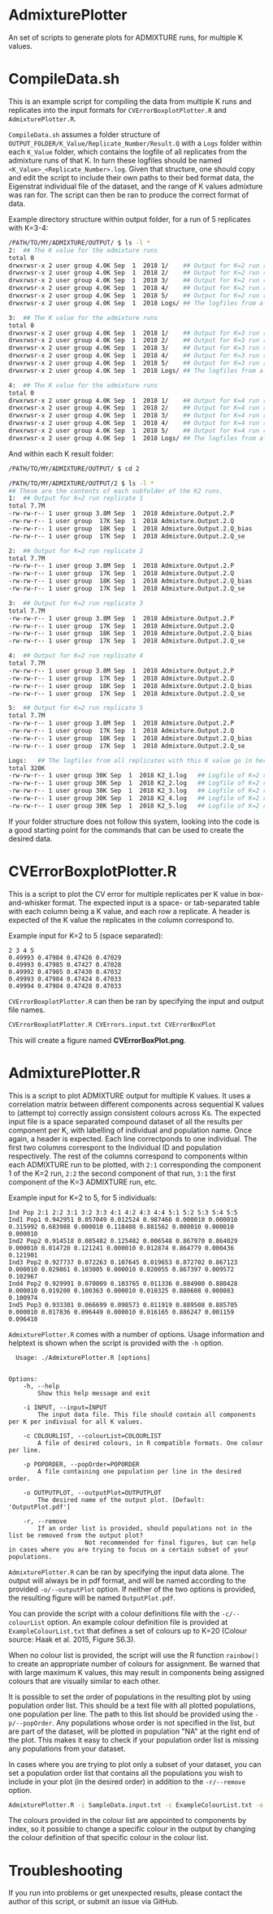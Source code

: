 # AdmixturePlotter
An set of scripts to generate plots for ADMIXTURE runs, for multiple K values. 

# CompileData.sh
This is an example script for compiling the data from multiple K runs and replicates into the input formats for `CVErrorBoxplotPlotter.R` and `AdmixturePlotter.R`.

`CompileData.sh` assumes a folder structure of `OUTPUT_FOLDER/K_Value/Replicate_Number/Result.Q` with a `Logs` folder within each `K_Value` folder, which contains the logfile of all replicates from the admixture runs of that K. In turn these logfiles should be named `<K_Value>_<Replicate_Number>.log`. Given that structure, one should copy and edit the script to include their own paths to their bed format data, the Eigenstrat individual file of the dataset, and the range of K values admixture was ran for. The script can then be ran to produce the correct format of data.

Example directory structure within output folder, for a run of 5 replicates with K=3-4:
```bash
/PATH/TO/MY/ADMIXTURE/OUTPUT/ $ ls -l *
2:	## The K value for the admixture runs
total 0
drwxrwsr-x 2 user group 4.0K Sep  1  2018 1/	## Output for K=2 run replicate 1
drwxrwsr-x 2 user group 4.0K Sep  1  2018 2/	## Output for K=2 run replicate 2
drwxrwsr-x 2 user group 4.0K Sep  1  2018 3/	## Output for K=2 run replicate 3
drwxrwsr-x 2 user group 4.0K Sep  1  2018 4/	## Output for K=2 run replicate 4
drwxrwsr-x 2 user group 4.0K Sep  1  2018 5/	## Output for K=2 run replicate 5
drwxrwsr-x 2 user group 4.0K Sep  1  2018 Logs/	## The logfiles from all replicates with this K value go in here. 

3:	## The K value for the admixture runs
total 0
drwxrwsr-x 2 user group 4.0K Sep  1  2018 1/	## Output for K=3 run replicate 1
drwxrwsr-x 2 user group 4.0K Sep  1  2018 2/	## Output for K=3 run replicate 2
drwxrwsr-x 2 user group 4.0K Sep  1  2018 3/	## Output for K=3 run replicate 3
drwxrwsr-x 2 user group 4.0K Sep  1  2018 4/	## Output for K=3 run replicate 4
drwxrwsr-x 2 user group 4.0K Sep  1  2018 5/	## Output for K=3 run replicate 5
drwxrwsr-x 2 user group 4.0K Sep  1  2018 Logs/	## The logfiles from all replicates with this K value go in here. 

4:	## The K value for the admixture runs
total 0
drwxrwsr-x 2 user group 4.0K Sep  1  2018 1/	## Output for K=4 run replicate 1
drwxrwsr-x 2 user group 4.0K Sep  1  2018 2/	## Output for K=4 run replicate 2
drwxrwsr-x 2 user group 4.0K Sep  1  2018 3/	## Output for K=4 run replicate 3
drwxrwsr-x 2 user group 4.0K Sep  1  2018 4/	## Output for K=4 run replicate 4
drwxrwsr-x 2 user group 4.0K Sep  1  2018 5/	## Output for K=4 run replicate 5
drwxrwsr-x 2 user group 4.0K Sep  1  2018 Logs/	## The logfiles from all replicates with this K value go in here. 
```

And within each K result folder:
```bash
/PATH/TO/MY/ADMIXTURE/OUTPUT/ $ cd 2

/PATH/TO/MY/ADMIXTURE/OUTPUT/2 $ ls -l *
## These are the contents of each subfolder of the K2 runs.
1:	## Output for K=2 run replicate 1
total 7.7M
-rw-rw-r-- 1 user group 3.8M Sep  1  2018 Admixture.Output.2.P
-rw-rw-r-- 1 user group  17K Sep  1  2018 Admixture.Output.2.Q
-rw-rw-r-- 1 user group  18K Sep  1  2018 Admixture.Output.2.Q_bias
-rw-rw-r-- 1 user group  17K Sep  1  2018 Admixture.Output.2.Q_se

2:	## Output for K=2 run replicate 2
total 7.7M
-rw-rw-r-- 1 user group 3.8M Sep  1  2018 Admixture.Output.2.P
-rw-rw-r-- 1 user group  17K Sep  1  2018 Admixture.Output.2.Q
-rw-rw-r-- 1 user group  18K Sep  1  2018 Admixture.Output.2.Q_bias
-rw-rw-r-- 1 user group  17K Sep  1  2018 Admixture.Output.2.Q_se

3:	## Output for K=2 run replicate 3
total 7.7M
-rw-rw-r-- 1 user group 3.8M Sep  1  2018 Admixture.Output.2.P
-rw-rw-r-- 1 user group  17K Sep  1  2018 Admixture.Output.2.Q
-rw-rw-r-- 1 user group  18K Sep  1  2018 Admixture.Output.2.Q_bias
-rw-rw-r-- 1 user group  17K Sep  1  2018 Admixture.Output.2.Q_se

4:	## Output for K=2 run replicate 4
total 7.7M
-rw-rw-r-- 1 user group 3.8M Sep  1  2018 Admixture.Output.2.P
-rw-rw-r-- 1 user group  17K Sep  1  2018 Admixture.Output.2.Q
-rw-rw-r-- 1 user group  18K Sep  1  2018 Admixture.Output.2.Q_bias
-rw-rw-r-- 1 user group  17K Sep  1  2018 Admixture.Output.2.Q_se

5:	## Output for K=2 run replicate 5
total 7.7M
-rw-rw-r-- 1 user group 3.8M Sep  1  2018 Admixture.Output.2.P
-rw-rw-r-- 1 user group  17K Sep  1  2018 Admixture.Output.2.Q
-rw-rw-r-- 1 user group  18K Sep  1  2018 Admixture.Output.2.Q_bias
-rw-rw-r-- 1 user group  17K Sep  1  2018 Admixture.Output.2.Q_se

Logs:	## The logfiles from all replicates with this K value go in here. 
total 320K
-rw-rw-r-- 1 user group 30K Sep  1  2018 K2_1.log	## Logfile of K=2 run, replicate 1.
-rw-rw-r-- 1 user group 30K Sep  1  2018 K2_2.log	## Logfile of K=2 run, replicate 2.
-rw-rw-r-- 1 user group 30K Sep  1  2018 K2_3.log	## Logfile of K=2 run, replicate 3.
-rw-rw-r-- 1 user group 30K Sep  1  2018 K2_4.log	## Logfile of K=2 run, replicate 4.
-rw-rw-r-- 1 user group 30K Sep  1  2018 K2_5.log	## Logfile of K=2 run, replicate 5.
```

If your folder structure does not follow this system, looking into the code is a good starting point for the commands that can be used to create the desired data.

# CVErrorBoxplotPlotter.R
This is a script to plot the CV error for multiple replicates per K value in box-and-whisker format. The expected input is a space- or 
tab-separated table with each column being a K value, and each row a replicate. A header is expected of the K value the replicates in 
the column correspond to.

Example input for K=2 to 5 (space separated):
```
2 3 4 5
0.49993 0.47984 0.47426 0.47029
0.49993 0.47985 0.47427 0.47028
0.49992 0.47985 0.47430 0.47032
0.49993 0.47984 0.47424 0.47033
0.49994 0.47984 0.47428 0.47033
```

`CVErrorBoxplotPlotter.R` can then be ran by specifying the input and output file names.
```bash
CVErrorBoxplotPlotter.R CVErrors.input.txt CVErrorBoxPlot
```
This will create a figure named **CVErrorBoxPlot.png**.

# AdmixturePlotter.R
This is a script to plot ADMIXTURE output for multiple K values. It uses a correlation matrix between different components across
sequential K values to (attempt to) correctly assign consistent colours across Ks. The expected input file is a space separated compound 
dataset of all the results per component per K, with labelling of individual and population name. Once again, a header is expected. Each 
line correctponds to one individual. The first two columns correspont to the Individual ID and population respectively. The rest of the 
columns correspond to components within each ADMIXTURE run to be plotted, with `2:1` corresponding the component 1 of the K=2 run, `2:2` the second component of that run, `3:1` the first component of the K=3 ADMIXTURE run, etc. 

Example input for K=2 to 5, for 5 individuals:
```
Ind Pop 2:1 2:2 3:1 3:2 3:3 4:1 4:2 4:3 4:4 5:1 5:2 5:3 5:4 5:5
Ind1 Pop1 0.942951 0.057049 0.012524 0.987466 0.000010 0.000010 0.315992 0.683988 0.000010 0.118408 0.881562 0.000010 0.000010 0.000010
Ind2 Pop2 0.914518 0.085482 0.125482 0.006548 0.867970 0.864029 0.000010 0.014720 0.121241 0.000010 0.012874 0.864779 0.000436 0.121901
Ind3 Pop2 0.927737 0.072263 0.107645 0.019653 0.872702 0.867123 0.000010 0.029861 0.103005 0.000010 0.020055 0.867397 0.009572 0.102967
Ind4 Pop2 0.929991 0.070009 0.103765 0.011336 0.884900 0.880428 0.000010 0.019200 0.100363 0.000010 0.010325 0.880608 0.008083 0.100974
Ind5 Pop3 0.933301 0.066699 0.098573 0.011919 0.889508 0.885705 0.000010 0.017836 0.096449 0.000010 0.016165 0.886247 0.001159 0.096418
```

`AdmixturePlotter.R` comes with a number of options. Usage information and helptext is shown when the script is provided with the `-h` option.
```
  Usage: ./AdmixturePlotter.R [options]


Options:
	-h, --help
		Show this help message and exit

	-i INPUT, --input=INPUT
		The input data file. This file should contain all components per K per indiviual for all K values.

	-c COLOURLIST, --colourList=COLOURLIST
		A file of desired colours, in R compatible formats. One colour per line.

	-p POPORDER, --popOrder=POPORDER
		A file containing one population per line in the desired order.

	-o OUTPUTPLOT, --outputPlot=OUTPUTPLOT
		The desired name of the output plot. [Default: 'OutputPlot.pdf']

	-r, --remove
		If an order list is provided, should populations not in the list be removed from the output plot?
                     Not recommended for final figures, but can help in cases where you are trying to focus on a certain subset of your populations.
```
`AdmixturePlotter.R` can be ran by specifying the input data alone. The output will always be in pdf format, and will be named according to the provided `-o/--outputPlot` option. If neither of the two options is provided, the resulting figure will be named `OutputPlot.pdf`.

You can provide the script with a colour definitions file with the `-c/--colourList` option. An example colour definition file is provided at `ExampleColourList.txt` that defines a set of colours up to K=20 (Colour source: Haak et al. 2015, Figure S6.3). 

When no colour list is provided, the script will use the R function `rainbow()` to create an appropriate number of colours for assignment. Be warned that with large maximum K values, this may result in components being assigned colours that are visually similar to each other. 

It is possible to set the order of populations in the resulting plot by using population order list. This should be a text file with all 
plotted populations, one population per line. The path to this list should be provided using the `-p/--popOrder`. Any populations whose order is not specified in the list, but are part of the dataset, will be plotted in population "NA" at the right end of the plot. This makes it easy to check if your population order list is missing any populations from your dataset.

In cases where you are trying to plot only a subset of your dataset, you can set a population order list that contains all the populations you wish to include in your plot (in the desired order) in addition to the `-r/--remove` option.

```bash
AdmixturePlotter.R -i SampleData.input.txt -c ExampleColourList.txt -o SamplePlot -p PopOrder.txt [-r]
```

The colours provided in the colour list are appointed to components by index, so it possible to change a specific colour in the output by changing the colour definition of that specific colour in the colour list.

# Troubleshooting
If you run into problems or get unexpected results, please contact the author of this script, or submit an issue via GitHub.
